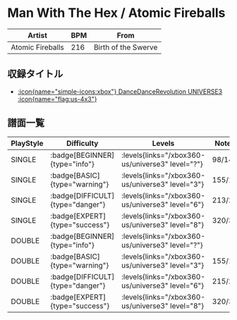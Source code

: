 # Man With The Hex / Atomic Fireballs

|Artist|BPM|From|
|------|---|----|
|Atomic Fireballs|216|Birth of the Swerve|

## 収録タイトル

- [:icon{name="simple-icons:xbox"} DanceDanceRevolution UNIVERSE3 :icon{name="flag:us-4x3"}](/xbox360-us/universe3)

## 譜面一覧

|PlayStyle|Difficulty|Levels|Notes|Movie|
|---------|----------|------|-----|-----|
|SINGLE| :badge[BEGINNER]{type="info"}| :levels{links="/xbox360-us/universe3" level="?"}|98/14||
|SINGLE| :badge[BASIC]{type="warning"}| :levels{links="/xbox360-us/universe3" level="3"}|155/17||
|SINGLE| :badge[DIFFICULT]{type="danger"}| :levels{links="/xbox360-us/universe3" level="6"}|213/24||
|SINGLE| :badge[EXPERT]{type="success"}| :levels{links="/xbox360-us/universe3" level="8"}|320/31||
|DOUBLE| :badge[BEGINNER]{type="info"}| :levels{links="/xbox360-us/universe3" level="?"}|||
|DOUBLE| :badge[BASIC]{type="warning"}| :levels{links="/xbox360-us/universe3" level="3"}|155/17||
|DOUBLE| :badge[DIFFICULT]{type="danger"}| :levels{links="/xbox360-us/universe3" level="6"}|215/24||
|DOUBLE| :badge[EXPERT]{type="success"}| :levels{links="/xbox360-us/universe3" level="8"}|320/31||

